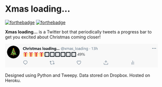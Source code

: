 # **Xmas loading...**
[![forthebadge](https://forthebadge.com/images/badges/made-with-python.svg)](https://forthebadge.com)  [![forthebadge](https://forthebadge.com/images/badges/built-with-love.svg)](https://forthebadge.com)

**Xmas loading...** is a Twitter bot that periodically tweets a progress bar to get you excited about Christmas coming closer!

![](xmas-loading.PNG)

Designed using Python and Tweepy. Data stored on Dropbox. Hosted on Heroku.
